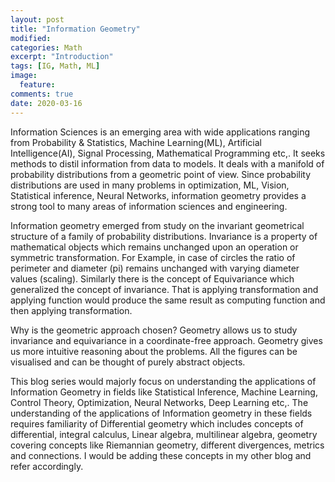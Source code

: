 ```yaml
---
layout: post
title: "Information Geometry"
modified:
categories: Math
excerpt: "Introduction"
tags: [IG, Math, ML]
image:
  feature:
comments: true
date: 2020-03-16
---
```

Information Sciences is an emerging area with wide applications ranging from Probability & Statistics, Machine Learning(ML), Artificial Intelligence(AI), Signal Processing, Mathematical Programming etc,. It seeks methods to distil information from data to models. It deals with a manifold of probability distributions from a geometric point of view. Since probability distributions are used in many problems in optimization, ML, Vision, Statistical inference, Neural Networks, information geometry provides a strong tool to many areas of information sciences and engineering.

Information geometry emerged from study on the invariant geometrical structure of a family of probability distributions. Invariance is a property of mathematical objects which remains unchanged upon an operation or  symmetric transformation. For Example, in case of circles the ratio of perimeter and diameter (pi) remains unchanged with varying diameter values (scaling). Similarly there is the concept of Equivariance which generalized the concept of invariance. That is applying transformation and applying function would produce the same result as computing function and then applying transformation. 

Why is the geometric approach chosen? Geometry allows us to study invariance and equivariance in a coordinate-free approach. Geometry gives us more intuitive reasoning about the problems. All the figures can be visualised and can be thought of purely abstract objects.

This blog series would majorly focus on understanding the applications of Information Geometry in fields like Statistical Inference, Machine Learning, Control Theory, Optimization, Neural Networks, Deep Learning etc,. 
The understanding of the applications of Information geometry in these fields requires familiarity of Differential geometry which includes concepts of differential, integral calculus, Linear algebra, multilinear algebra, geometry covering concepts like Riemannian geometry, different divergences, metrics and connections. I would be adding these concepts in my other blog and refer accordingly. 
